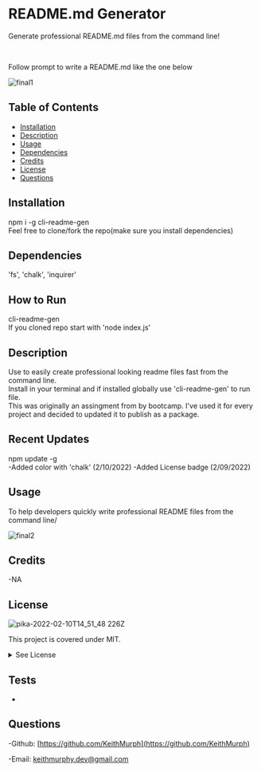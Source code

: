 

#  README.md Generator
Generate professional README.md files from the command line!

<br>

Follow prompt to write a README.md like the one below

![final1](https://user-images.githubusercontent.com/85463607/153432872-9fc4e4d5-5d01-4458-912e-c1dccce35f51.png)



## Table of Contents
  - [Installation](#installation)
  - [Description](#description)
  - [Usage](#usage)
  - [Dependencies](#dependencies)
  - [Credits](#credits)
  - [License](#license)
  - [Questions](#questions)


  
## Installation
npm i -g cli-readme-gen
<br>
Feel free to clone/fork the repo(make sure you install dependencies)

  ## Dependencies
  'fs', 'chalk', 'inquirer' 

  ## How to Run
cli-readme-gen
<br>
If you cloned repo start with 'node index.js'



## Description
 Use to easily create professional looking readme files fast from the command line.
  <br>
   Install in your terminal and if installed globally use 'cli-readme-gen' to run file.
  <br>
  This was originally an assingment from by bootcamp. I've used it for every project and decided to updated it to publish as a package. 

  ## Recent Updates
 npm update -g 
 <br>
-Added color with 'chalk' (2/10/2022)
-Added License badge (2/09/2022)


## Usage
To help developers quickly write professional README files from the command line/


![final2](https://user-images.githubusercontent.com/85463607/153432908-20f1423f-6812-44b2-a4ae-8f23f055ba63.png)

    

## Credits
  -NA


## License

![pika-2022-02-10T14_51_48 226Z](https://user-images.githubusercontent.com/85463607/153432952-99e867ce-1f22-4aa5-bffa-7c2c338c1a56.png)


  
  This project is covered under MIT.
  <details>
    <summary>
      See License
    </summary> 
  
  ```
  Copyright <2022> <Keith Murphy>
  Permission is hereby granted, free of charge, to any person obtaining a copy of this software and associated documentation files (the "Software"), to deal in the Software without restriction, including without limitation the rights to use, copy, modify, merge, publish, distribute, sublicense, and/or sell copies of the Software, and to permit persons to whom the Software is furnished to do so, subject to the following conditions:
  The above copyright notice and this permission notice shall be included in all copies or substantial portions of the Software.
  
  THE SOFTWARE IS PROVIDED "AS IS", WITHOUT WARRANTY OF ANY KIND, EXPRESS OR IMPLIED, INCLUDING BUT NOT LIMITED TO THE WARRANTIES OF MERCHANTABILITY, FITNESS FOR A PARTICULAR PURPOSE AND NONINFRINGEMENT. IN NO EVENT SHALL THE AUTHORS OR COPYRIGHT HOLDERS BE LIABLE FOR ANY CLAIM, DAMAGES OR OTHER LIABILITY, WHETHER IN AN ACTION OF CONTRACT, TORT OR OTHERWISE, ARISING FROM, OUT OF OR IN CONNECTION WITH THE SOFTWARE OR THE USE OR OTHER DEALINGS IN THE SOFTWARE.
  ```
  </details>
  


## Tests

- 

## Questions

  -Github:
  [https://github.com/KeithMurph](https://github.com/KeithMurph)

  -Email:
  keithmurphy.dev@gmail.com
  
  
